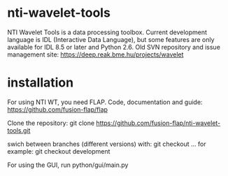 # nti-wavelet-tools
NTI Wavelet Tools is a data processing toolbox. Current development language is IDL (Interactive Data Language), but some features are only available for IDL 8.5 or later and Python 2.6. Old SVN repository and issue management site: https://deep.reak.bme.hu/projects/wavelet

# installation
For using NTI WT, you need FLAP. Code, documentation and guide:
https://github.com/fusion-flap/flap 

Clone the repository:
git clone https://github.com/fusion-flap/nti-wavelet-tools.git

swich between branches (different versions) with:
git checkout ...
for example: git checkout development

For using the GUI, run python/gui/main.py